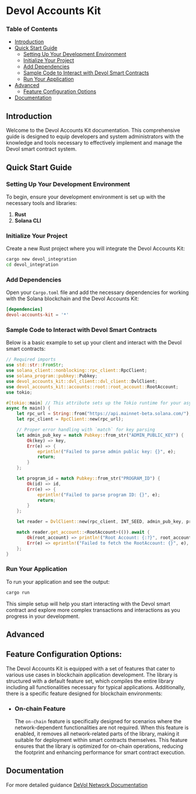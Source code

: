 # Devol Accounts Kit

### Table of Contents

- [Introduction](#introduction)
- [Quick Start Guide](#quick-start-guide)
    - [Setting Up Your Development Environment](#setting-up-your-development-environment)
    - [Initialize Your Project](#initialize-your-project)
    - [Add Dependencies](#add-dependencies)
    - [Sample Code to Interact with Devol Smart Contracts](#sample-code-to-interact-with-devol-smart-contracts)
    - [Run Your Application](#run-your-application)
- [Advanced](#advanced)
    - [Feature Configuration Options](#feature-configuration-options)
- [Documentation](#documentation)

## Introduction

Welcome to the Devol Accounts Kit documentation. This comprehensive guide is designed to equip developers and system
administrators with the knowledge and tools necessary to effectively implement and manage the Devol smart contract
system.

## Quick Start Guide

### Setting Up Your Development Environment

To begin, ensure your development environment is set up with the necessary tools and libraries:

1. **Rust**
2. **Solana CLI**

### Initialize Your Project

Create a new Rust project where you will integrate the Devol Accounts Kit:

```bash
cargo new devol_integration
cd devol_integration
```

### Add Dependencies

Open your `Cargo.toml` file and add the necessary dependencies for working with the Solana blockchain and the Devol
Accounts Kit:

```toml
[dependencies]
devol-accounts-kit = '*'
```

### Sample Code to Interact with Devol Smart Contracts

Below is a basic example to set up your client and interact with the Devol smart contracts:

```rust
// Required imports
use std::str::FromStr;
use solana_client::nonblocking::rpc_client::RpcClient;
use solana_program::pubkey::Pubkey;
use devol_accounts_kit::dvl_client::dvl_client::DvlClient;
use devol_accounts_kit::accounts::root::root_account::RootAccount;
use tokio;

#[tokio::main] // This attribute sets up the Tokio runtime for your async main
async fn main() {
    let rpc_url = String::from("https://api.mainnet-beta.solana.com/");
    let rpc_client = RpcClient::new(rpc_url);

    // Proper error handling with `match` for key parsing
    let admin_pub_key = match Pubkey::from_str("ADMIN_PUBLIC_KEY") {
        Ok(key) => key,
        Err(e) => {
            eprintln!("Failed to parse admin public key: {}", e);
            return;
        }
    };

    let program_id = match Pubkey::from_str("PROGRAM_ID") {
        Ok(id) => id,
        Err(e) => {
            eprintln!("Failed to parse program ID: {}", e);
            return;
        }
    };

    let reader = DvlClient::new(rpc_client, INT_SEED, admin_pub_key, program_id);

    match reader.get_account::<RootAccount>(()).await {
        Ok(root_account) => println!("Root Account: {:?}", root_account),
        Err(e) => eprintln!("Failed to fetch the RootAccount: {}", e),
    };
}
```

### Run Your Application

To run your application and see the output:

```bash
cargo run
```

This simple setup will help you start interacting with the Devol smart contract and explore more complex transactions
and interactions as you progress in your development.

## Advanced

## Feature Configuration Options:

The Devol Accounts Kit is equipped with a set of features that cater to various use cases in blockchain application
development. The library is structured with a default feature set, which compiles the entire library including all
functionalities necessary for typical applications. Additionally, there is a specific feature designed for blockchain
environments:

- ### On-chain Feature
  The `on-chain` feature is specifically designed for scenarios where the network-dependent functionalities are not
  required. When this feature is enabled, it removes all network-related parts of the library, making it suitable for
  deployment within smart contracts themselves. This feature ensures that the library is optimized for on-chain
  operations, reducing the footprint and enhancing performance for smart contract execution.

## Documentation

For more detailed guidance [DeVol Network Documentation](https://sdk.devol.network)
